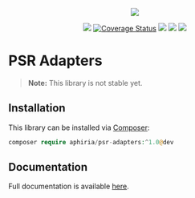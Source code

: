 <p align="center"><a href="https://www.aphiria.com" target="_blank" title="Aphiria"><img src="https://www.aphiria.com/images/aphiria-logo.svg"></a></p>

<p align="center">
<a href="https://travis-ci.com/aphiria/psr-adapters"><img src="https://travis-ci.com/aphiria/psr-adapters.svg?branch=master"></a>
<a href='https://coveralls.io/github/aphiria/psr-adapters?branch=master'><img src='https://coveralls.io/repos/github/aphiria/psr-adapters/badge.svg?branch=master' alt='Coverage Status' /></a>
<a href="https://packagist.org/packages/aphiria/psr-adapters"><img src="https://poser.pugx.org/aphiria/psr-adapters/v/stable.svg"></a>
<a href="https://packagist.org/packages/aphiria/psr-adapters"><img src="https://poser.pugx.org/aphiria/psr-adapters/v/unstable.svg"></a>
<a href="https://packagist.org/packages/aphiria/psr-adapters"><img src="https://poser.pugx.org/aphiria/psr-adapters/license.svg"></a>
</p>

# PSR Adapters

> **Note:** This library is not stable yet.

## Installation

This library can be installed via [Composer](https://getcomposer.org/download/):

```php
composer require aphiria/psr-adapters:^1.0@dev
```

## Documentation

Full documentation is available <a href="https://www.aphiria.com/docs/master/psr-adapters.html" target="_blank">here</a>.
